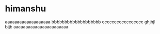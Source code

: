 # himanshu
aaaaaaaaaaaaaaaaaaa
bbbbbbbbbbbbbbbbbbb
ccccccccccccccccc
ghjhjl
bjjb
aaaaaaaaaaaaaaaaaaaaaaa

